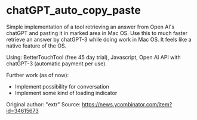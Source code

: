 # chatGPT_auto_copy_paste
Simple implementation of a tool retrieving an answer from Open AI's chatGPT and pasting it in marked area in Mac OS. Use this to much faster retrieve an answer by chatGPT-3 while doing work in Mac OS. It feels like a native feature of the OS. 

Using: BetterTouchTool (free 45 day trial), Javascript, Open AI API with chatGPT-3 (automatic payment per use).

Further work (as of now):
* Implement possibility for conversation 
* Implement some kind of loading indicator

Original author: "extr"
Source: https://news.ycombinator.com/item?id=34615673
